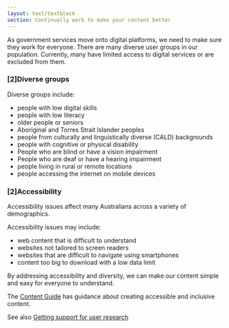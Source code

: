 ```yaml
---
layout: text/textblock
section: Continually work to make your content better
---
```

As government services move onto digital platforms, we need to make sure they work for everyone. There are many diverse user groups in our population. Currently, many have limited access to digital services or are excluded from them.

### [2]Diverse groups

Diverse groups include:

- people with low digital skills
- people with low literacy
- older people or seniors
- Aboriginal and Torres Strait Islander peoples
- people from culturally and linguistically diverse (CALD)
backgrounds
- people with cognitive or physical disability
- People who are blind or have a vision impairment 
- People who are deaf or have a hearing impairment
- people living in rural or remote locations
- people accessing the internet on mobile devices

### [2]Accessibility

Accessibility issues affect many Australians across a variety of demographics.

Accessibility issues may include:
- web content that is difficult to understand
- websites not tailored to screen readers
- websites that are difficult to navigate using smartphones
- content too big to download with a low data limit

By addressing accessibility and diversity, we can make our content simple and easy for everyone to understand. 

The [Content Guide](https://guides.service.gov.au/content-guide/accessibility-inclusivity/#audience-diversity) has guidance about creating accessible and inclusive content.

See also [Getting support for user research](/user-research/getting-support/)